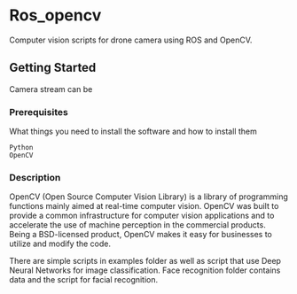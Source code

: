 # Ros_opencv

Computer vision scripts for drone camera using ROS and OpenCV.

## Getting Started

Camera stream can be 

### Prerequisites

What things you need to install the software and how to install them

```
Python 
OpenCV
```

### Description

OpenCV (Open Source Computer Vision Library) is a library of programming functions mainly aimed at real-time computer vision.  OpenCV was built to provide a common infrastructure for computer vision applications and to accelerate the use of machine perception in the commercial products. Being a BSD-licensed product, OpenCV makes it easy for businesses to utilize and modify the code. 

There are simple scripts in examples folder as well as script that use Deep Neural Networks for image classification. Face recognition folder contains data and the script for facial recognition.

